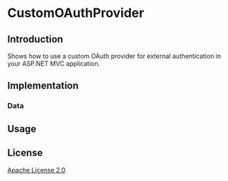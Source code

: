 # CustomOAuthProvider

## Introduction
Shows how to use a custom OAuth provider for external authentication in your ASP.NET MVC application. 

## Implementation

### Data

## Usage

## License
[Apache License 2.0](LICENSE.md)
